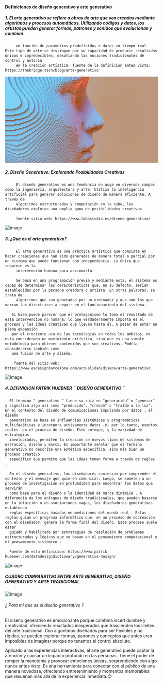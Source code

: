 #### Definiciones de diseño generativo y arte generativo

##### 1. El arte generativo se refiere a obras de arte que son creadas mediante algoritmos y procesos automáticos. Utilizando códigos y datos, los artistas pueden generar formas, patrones y sonidos que evolucionan y cambian 
         en función de parámetros predefinidos o datos en tiempo real. Este tipo de arte se distingue por su capacidad de producir resultados únicos e impredecibles, desafiando las nociones tradicionales de control y autoría 
         en la creación artística. fuente de la definicion antes vista: https://thebridge.tech/blog/arte-generativo
         
![image](../../../../assets/Actividad1/IMG1.png)

         
         
##### 2. Diseño Generativo: Explorando Posibilidades Creativas
         El diseño generativo es una tendencia en auge en diversos campos como la ingeniería, arquitectura y arte. Utiliza la inteligencia artificial para generar soluciones de diseño de manera eficiente. A través de 
         algoritmos estructurados y computación en la nube, los diseñadores exploran una amplia gama de posibilidades creativas.

         fuente sitio web: https://www.lobostudio.es/diseno-generativo/

 ![image](https://github.com/user-attachments/assets/97e9c656-3a58-4572-83ba-e61690527a8d)

##### 3. ¿Qué es el arte generativo?

         El arte generativo es una práctica artística que consiste en hacer creaciones que han sido generadas de manera total o parcial por un sistema que puede funcionar con independencia. Lo único que requiere es la 
         intervención humana para accionarlo.

         Se basa en una programación previa y mediante esta, el sistema es capaz de determinar las características que, en su defecto, serían establecidas por la persona creadora o artista. En otras palabras, se trata de 
         algoritmos que son generados por un ordenador y que son los que marcan las directrices a seguir en el funcionamiento del sistema.

       Si bien puede parecer que el protagonismo lo toma el resultado de esta intervención no humana, lo que verdaderamente importa es el proceso y las ideas creativas que llevan hasta él. A pesar de estar en plena expansión 
       por el creciente uso de las tecnologías en todos los ámbitos, no está considerado un movimiento artístico, sino que es una simple metodología para obtener contenidos que son creativos. Podría considerarse también como 
       una fusión de arte y diseño.

        fuente del sitio web: https://www.esdesignbarcelona.com/actualidad/diseno/arte-generativo
![image](https://github.com/user-attachments/assets/bcbb4e42-509f-45a1-b517-3332c33a2f1f)

##### 4. DEFINICION PATRIK HUEBNER ¨ DISEÑO GENERATIVO ¨

      El término " generativo " tiene su raíz en "generación" o "generar" y significa algo así como "producido", "creado" o "traído a la luz". En el contexto del diseño de comunicaciones impulsado por datos , el diseño 
      generativo se basa en influencias sistémicas y programáticas multifacéticas e incorpora activamente datos -y, por lo tanto, eventos reales- en el proceso de diseño. Este enfoque, y la variedad de estrategias 
      involucradas, permiten la creación de nuevos tipos de sistemas de narración, diseño y marca. Es importante señalar que el término generativo no describe una estética específica, sino más bien un proceso creativo 
      específico que permite que las ideas tomen forma a través de reglas .

      En el diseño generativo, los diseñadores comienzan por comprender el contexto y el mensaje que quieren comunicar. Luego, se someten a un proceso de investigación en profundidad para encontrar los datos que servirán 
      como base para el diseño o la identidad de marca dinámica . A diferencia de los enfoques de diseño tradicionales, que pueden basarse en la intuición o en asociaciones vagas, los diseñadores generativos establecen 
      reglas específicas basadas en mediciones del mundo real . Estas reglas guían un programa informático que, en un proceso de cocreación con el diseñador, genera la forma final del diseño. Este proceso suele estar 
      guiado y habilitado por estrategias de resolución de problemas estructuradas y lógicas que se basan en el pensamiento computacional y el pensamiento sistémico .

      Fuente de esta definicion: https://www.patrik-huebner.com/datadesigndictionary/generative-design/

![image](https://github.com/user-attachments/assets/be3add7f-c46b-4dba-9d97-414eb3bf88f1)

##### CUADRO COMPARATIVO ENTRE ARTE GENERATIVO, DISEÑO GENERATIVO Y ARTE TRADICIONAL. 

![image](https://github.com/user-attachments/assets/d887f046-5458-48e6-a79e-ae8609d0d8da)

###### ¿ Para mi que es el diseño generativo ?

El diseño generativo es emocionante porque combina incertidumbre y creatividad, ofreciendo resultados inesperados que trascienden los límites del arte tradicional. Con algoritmos diseñados para ser flexibles y no rígidos, se pueden explorar formas, patrones y conceptos que antes eran imposibles de imaginar porque no tenemos el control absoluto.  

Aplicado a las experiencias interactivas, el arte generativo puede captar la atención y causar un impacto profundo en las personas. Tiene el poder de romper la monotonía y provocar emociones únicas, sorprendiendo con algo nunca antes visto. Es una herramienta para conectar con el público de una manera novedosa, ofreciendo entretenimiento y momentos memorables que resuenan más allá de la experiencia inmediata.😊

